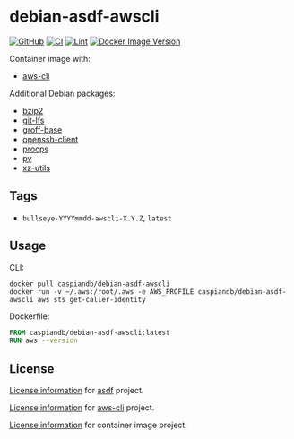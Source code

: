 # debian-asdf-awscli

[![GitHub](https://img.shields.io/github/v/tag/caspiandb/docker-debian-asdf-awscli?label=GitHub)](https://github.com/caspiandb/docker-debian-asdf-awscli)
[![CI](https://github.com/caspiandb/docker-debian-asdf-awscli/actions/workflows/ci.yaml/badge.svg)](https://github.com/caspiandb/docker-debian-asdf-awscli/actions/workflows/ci.yaml)
[![Lint](https://github.com/caspiandb/docker-debian-asdf-awscli/actions/workflows/lint.yaml/badge.svg)](https://github.com/caspiandb/docker-debian-asdf-awscli/actions/workflows/lint.yaml)
[![Docker Image Version](https://img.shields.io/docker/v/caspiandb/debian-asdf-awscli/latest?label=docker&logo=docker)](https://hub.docker.com/r/caspiandb/debian-asdf-awscli)

Container image with:

- [aws-cli](https://github.com/aws/aws-cli)

Additional Debian packages:

- [bzip2](https://packages.debian.org/bullseye/bzip2)
- [git-lfs](https://packages.debian.org/bullseye/git-lfs)
- [groff-base](https://packages.debian.org/bullseye/groff-base)
- [openssh-client](https://packages.debian.org/bullseye/openssh-client)
- [procps](https://packages.debian.org/bullseye/procps)
- [pv](https://packages.debian.org/bullseye/pv)
- [xz-utils](https://packages.debian.org/bullseye/xz-utils)

## Tags

- `bullseye-YYYYmmdd-awscli-X.Y.Z`, `latest`

## Usage

CLI:

```shell
docker pull caspiandb/debian-asdf-awscli
docker run -v ~/.aws:/root/.aws -e AWS_PROFILE caspiandb/debian-asdf-awscli aws sts get-caller-identity
```

Dockerfile:

```Dockerfile
FROM caspiandb/debian-asdf-awscli:latest
RUN aws --version
```

## License

[License information](https://github.com/asdf-vm/asdf/blob/master/LICENSE) for
[asdf](https://asdf-vm.com/) project.

[License information](https://github.com/aws/aws-cli/blob/develop/LICENSE.txt)
for [aws-cli](https://github.com/aws/aws-cli) project.

[License
information](https://github.com/caspiandb/docker-debian-asdf-awscli/blob/main/LICENSE) for
container image project.
